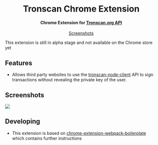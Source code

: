<h1 align="center">
  Tronscan Chrome Extension
  <br>
</h1>

<h4 align="center">
  Chrome Extension for <a href="https://api.tronscan.org">Tronscan.org API</a>
</h4>

<p align="center">
  <a href="#screenshots">Screenshots</a>
</p>

This extension is still in alpha stage and not available on the Chrome store yet

## Features

* Allows third party websites to use the [tronscan-node-client](https://github.com/tronscan/tronscan-node-client/pull/1) API to sign transactions without revealing the private key of the user.

## Screenshots

![](https://raw.githubusercontent.com/tronscan/docs/master/images/ext-demo1.png)

## Developing

* This extension is based on [chrome-extension-webpack-boilerplate](https://github.com/samuelsimoes/chrome-extension-webpack-boilerplate/tree/react) which contains further instructions
